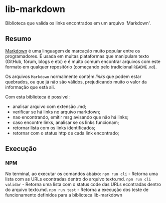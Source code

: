 # lib-markdown

Biblioteca que valida os links encontrados em um arquivo 'Markdown'.

## Resumo

[Markdown](https://pt.wikipedia.org/wiki/Markdown) é uma linguagem de marcação muito popular entre os programadores. É usada em muitas plataformas que manipulam texto (GitHub, fórum, blogs e etc) e é muito comum encontrar arquivos com este formato em qualquer repositório (começando pelo tradicional `README.md`).

Os arquivos `Markdown` normalmente contém _links_ que podem estar quebrados, ou que já não são válidos, prejudicando muito o valor da informação que está ali.

Com esta biblioteca é possivel:
- analisar arquivo com extensão .md;
- verificar se há links no arquivo markdown;
- nao encontrando, emitir msg avisando que não há links;
- caso encontre links, analisar se os links funcionam;
- retornar lista com os links identificados;
- retornar com o status http de cada link encontrado;

## Execução

### NPM

No terminal, ao executar os comandos abaixo:
`npm run cli` - Retorna uma lista com as URLs econtradas dentro do arquivo texto.md. 
`npm run cli validar` - Retorna uma lista com o status code das URLs econtradas dentro do arquivo texto.md. 
`npm run test` - Retorna a execução dos teste de funcionamento definidos para a biblioteca lib-markdown


